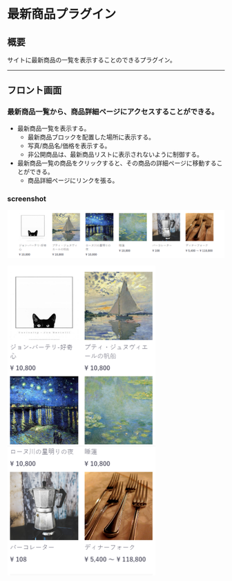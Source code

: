# 最新商品プラグイン

## 概要
サイトに最新商品の一覧を表示することのできるプラグイン。

----------------------------------------------------------------------
## フロント画面
### 最新商品一覧から、商品詳細ページにアクセスすることができる。
- 最新商品一覧を表示する。
	- 最新商品ブロックを配置した場所に表示する。
	- 写真/商品名/価格を表示する。
	- 非公開商品は、最新商品リストに表示されないように制御する。
- 最新商品一覧の商品をクリックすると、その商品の詳細ページに移動することができる。
	- 商品詳細ページにリンクを張る。
### screenshot
![PC](https://github.com/stringtechinc/latest-product-plugin/blob/master/latest_product_pc.png)

![SP](https://github.com/stringtechinc/latest-product-plugin/blob/master/latest_product_sp.png)
